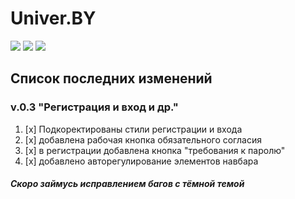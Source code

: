 # Univer.BY

[![](https://img.shields.io/badge/Версия-0.3.0-blue)](https://github.com/Daniil1235/UNIVER.BY/blob/master/changelogs/v.%200.3.md)
[![](https://img.shields.io/badge/Лицензия-MIT-maroon)](https://github.com/Daniil1235/UNIVER.BY/blob/master/LICENSE)
[![](https://img.shields.io/badge/Сайт-Univer.by-2bc700)](https://univer.by)

## Список последних изменений
### **v.0.3 "Регистрация и вход и др."**

1. [x] Подкоректированы стили регистрации и входа
2. [x] добавлена рабочая кнопка обязательного согласия
3. [x] в регистрации добавлена кнопка "требования к паролю"
4. [x] добавлено авторегулирование элементов навбара

##### Скоро займусь исправлением багов с тёмной темой
